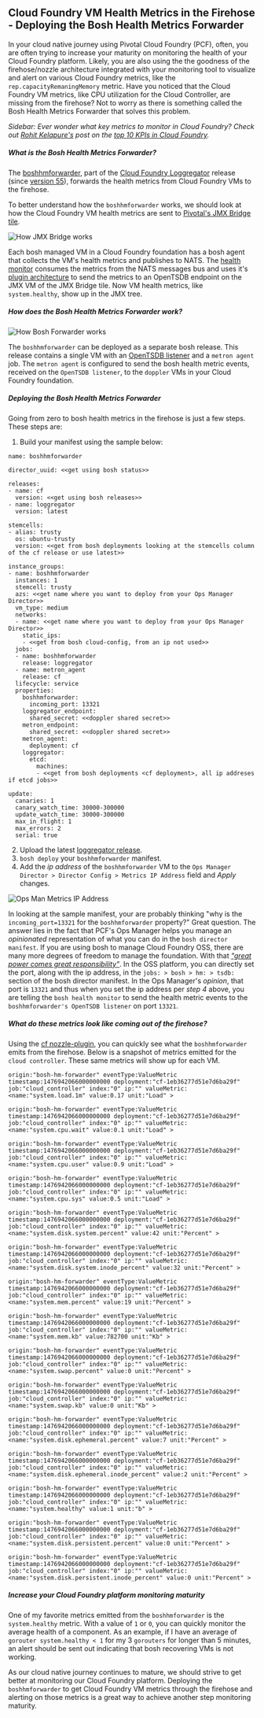 ## Cloud Foundry VM Health Metrics in the Firehose - Deploying the Bosh Health Metrics Forwarder

In your cloud native journey using Pivotal Cloud Foundry (PCF), often, you are often trying to increase your maturity on monitoring the health of your Cloud Foundry platform. Likely, you are also using the the goodness of the firehose/nozzle architecture integrated with your monitoring tool to visualize and alert on various Cloud Foundry metrics, like the `rep.capacityRemaningMemory` metric. Have you noticed that the Cloud Foundry VM metrics, like CPU utilization for the Cloud Controller, are missing from the firehose? Not to worry as there is something called the Bosh Health Metrics Forwarder that solves this problem.

_Sidebar: Ever wonder what key metrics to monitor in Cloud Foundry? Check out [Rohit Kelapure's](https://www.blogger.com/profile/12988550581111360779) post on the [top 10 KPIs in Cloud Foundry](http://cloud.rohitkelapure.com/2016/06/top-10-kpis-cloud-foundry.html)._

##### What is the Bosh Health Metrics Forwarder?

The [boshhmforwarder](https://github.com/cloudfoundry/loggregator/tree/develop/src/boshhmforwarder), part of the [Cloud Foundry Loggregator](https://github.com/cloudfoundry/loggregator) release (since [version 55](https://github.com/cloudfoundry/loggregator/blob/9b8d7b04b79ff9ce46a30def809457436dd674a6/releases/loggregator/loggregator-55.yml)), forwards the health metrics from Cloud Foundry VMs to the firehose.

To better understand how the `boshhmforwarder` works, we should look at how the Cloud Foundry VM health metrics are sent to [Pivotal's JMX Bridge tile](https://network.pivotal.io/products/ops-metrics).

![How JMX Bridge works](./images/bosh-forwarder-jmx-bridge-how.png)

Each bosh managed VM in a Cloud Foundry foundation has a bosh agent that collects the VM's health metrics and publishes to NATS. The [health monitor](http://bosh.io/docs/bosh-components.html#health-monitor) consumes the metrics from the NATS messages bus and uses it's [plugin architecture](http://bosh.io/docs/monitoring.html ) to send the metrics to an OpenTSDB endpoint on the JMX VM of the JMX Bridge tile. Now VM health metrics, like `system.healthy`, show up in the JMX tree.

##### How does the Bosh Health Metrics Forwarder work?

![How Bosh Forwarder works](./images/bosh-forwarder-how.png)

The `boshhmforwarder` can be deployed as a separate bosh release. This release contains a single VM with an [OpenTSDB listener](http://opentsdb.net) and a `metron agent` job.  The `metron agent` is configured to send the bosh health metric events, received on the `OpenTSDB listener`, to the `doppler` VMs in your Cloud Foundry foundation.

##### Deploying the Bosh Health Metrics Forwarder

Going from zero to bosh health metrics in the firehose is just a few steps. These steps are:

1. Build your manifest using the sample below:
```
name: boshhmforwarder

director_uuid: <<get using bosh status>>

releases:
- name: cf
  version: <<get using bosh releases>>
- name: loggregator
  version: latest

stemcells:
- alias: trusty
  os: ubuntu-trusty
  version: <<get from bosh deployments looking at the stemcells column of the cf release or use latest>>

instance_groups:
- name: boshhmforwarder
  instances: 1
  stemcell: trusty
  azs: <<get name where you want to deploy from your Ops Manager Director>>
  vm_type: medium
  networks:
  - name: <<get name where you want to deploy from your Ops Manager Director>>
    static_ips:
    - <<get from bosh cloud-config, from an ip not used>>
  jobs:
  - name: boshhmforwarder
    release: loggregator
  - name: metron_agent
    release: cf
  lifecycle: service
  properties:
    boshhmforwarder:
      incoming_port: 13321
    loggregator_endpoint:
      shared_secret: <<doppler shared secret>>
    metron_endpoint:
      shared_secret: <<doppler shared secret>>
    metron_agent:
      deployment: cf
    loggregator:
      etcd:
        machines:
        - <<get from bosh deployments <cf deployment>, all ip addreses if etcd jobs>>

update:
  canaries: 1
  canary_watch_time: 30000-300000
  update_watch_time: 30000-300000
  max_in_flight: 1
  max_errors: 2
  serial: true

```

2. Upload the latest [loggregator release](https://bosh.io/releases/github.com/cloudfoundry/loggregator?all=1).
3. `bosh deploy` your `boshhmforwarder` manifest.
4. Add the _ip address_ of the `boshhmforwarder` VM to the `Ops Manager Director > Director Config > Metrics IP Address` field and _Apply_ changes.

![Ops Man Metrics IP Address](./images/ops-man-metrics-ip.png)

In looking at the sample manifest, your are probably thinking "why is the `incoming_port=13321` for the `boshhmforwarder` property?" Great question. The answer lies in the fact that PCF's Ops Manager helps you manage an _opinionated_ representation of what you can do in the `bosh director manifest`. If you are using bosh to manage Cloud Foundry OSS, there are many more degrees of freedom to manage the foundation. With that [_"great power comes great responsibility"_](https://en.wikipedia.org/wiki/Uncle_Ben#.22With_great_power_comes_great_responsibility.22). In the OSS platform, you can directly set the port, along with the ip address, in the `jobs: > bosh > hm: > tsdb:` section of the bosh director manifest. In the Ops Manager's _opinion_, that port is `13321` and thus when you set the ip address per _step 4_ above, you are telling the `bosh health monitor` to send the health metric events to the `boshhmforwarder's OpenTSDB listener` on port `13321`.

##### What do these metrics look like coming out of the firehose?

Using the [cf nozzle-plugin](https://github.com/cloudfoundry/firehose-plugin), you can quickly see what the `boshhmforwarder` emits from the firehose. Below is a snapshot of metrics emitted for the `cloud controller`. These same metrics will show up for each VM.

```
origin:"bosh-hm-forwarder" eventType:ValueMetric timestamp:1476942066000000000 deployment:"cf-1eb36277d51e7d6ba29f" job:"cloud_controller" index:"0" ip:"" valueMetric:<name:"system.load.1m" value:0.17 unit:"Load" >

origin:"bosh-hm-forwarder" eventType:ValueMetric timestamp:1476942066000000000 deployment:"cf-1eb36277d51e7d6ba29f" job:"cloud_controller" index:"0" ip:"" valueMetric:<name:"system.cpu.wait" value:0.1 unit:"Load" >

origin:"bosh-hm-forwarder" eventType:ValueMetric timestamp:1476942066000000000 deployment:"cf-1eb36277d51e7d6ba29f" job:"cloud_controller" index:"0" ip:"" valueMetric:<name:"system.cpu.user" value:0.9 unit:"Load" >

origin:"bosh-hm-forwarder" eventType:ValueMetric timestamp:1476942066000000000 deployment:"cf-1eb36277d51e7d6ba29f" job:"cloud_controller" index:"0" ip:"" valueMetric:<name:"system.cpu.sys" value:0.5 unit:"Load" >

origin:"bosh-hm-forwarder" eventType:ValueMetric timestamp:1476942066000000000 deployment:"cf-1eb36277d51e7d6ba29f" job:"cloud_controller" index:"0" ip:"" valueMetric:<name:"system.disk.system.percent" value:42 unit:"Percent" >

origin:"bosh-hm-forwarder" eventType:ValueMetric timestamp:1476942066000000000 deployment:"cf-1eb36277d51e7d6ba29f" job:"cloud_controller" index:"0" ip:"" valueMetric:<name:"system.disk.system.inode_percent" value:32 unit:"Percent" >

origin:"bosh-hm-forwarder" eventType:ValueMetric timestamp:1476942066000000000 deployment:"cf-1eb36277d51e7d6ba29f" job:"cloud_controller" index:"0" ip:"" valueMetric:<name:"system.mem.percent" value:19 unit:"Percent" >

origin:"bosh-hm-forwarder" eventType:ValueMetric timestamp:1476942066000000000 deployment:"cf-1eb36277d51e7d6ba29f" job:"cloud_controller" index:"0" ip:"" valueMetric:<name:"system.mem.kb" value:782700 unit:"Kb" >

origin:"bosh-hm-forwarder" eventType:ValueMetric timestamp:1476942066000000000 deployment:"cf-1eb36277d51e7d6ba29f" job:"cloud_controller" index:"0" ip:"" valueMetric:<name:"system.swap.percent" value:0 unit:"Percent" >

origin:"bosh-hm-forwarder" eventType:ValueMetric timestamp:1476942066000000000 deployment:"cf-1eb36277d51e7d6ba29f" job:"cloud_controller" index:"0" ip:"" valueMetric:<name:"system.swap.kb" value:0 unit:"Kb" >

origin:"bosh-hm-forwarder" eventType:ValueMetric timestamp:1476942066000000000 deployment:"cf-1eb36277d51e7d6ba29f" job:"cloud_controller" index:"0" ip:"" valueMetric:<name:"system.disk.ephemeral.percent" value:7 unit:"Percent" >

origin:"bosh-hm-forwarder" eventType:ValueMetric timestamp:1476942066000000000 deployment:"cf-1eb36277d51e7d6ba29f" job:"cloud_controller" index:"0" ip:"" valueMetric:<name:"system.disk.ephemeral.inode_percent" value:2 unit:"Percent" >

origin:"bosh-hm-forwarder" eventType:ValueMetric timestamp:1476942066000000000 deployment:"cf-1eb36277d51e7d6ba29f" job:"cloud_controller" index:"0" ip:"" valueMetric:<name:"system.healthy" value:1 unit:"b" >

origin:"bosh-hm-forwarder" eventType:ValueMetric timestamp:1476942066000000000 deployment:"cf-1eb36277d51e7d6ba29f" job:"cloud_controller" index:"0" ip:"" valueMetric:<name:"system.disk.persistent.percent" value:0 unit:"Percent" >

origin:"bosh-hm-forwarder" eventType:ValueMetric timestamp:1476942066000000000 deployment:"cf-1eb36277d51e7d6ba29f" job:"cloud_controller" index:"0" ip:"" valueMetric:<name:"system.disk.persistent.inode_percent" value:0 unit:"Percent" >
```

##### Increase your Cloud Foundry platform monitoring maturity

One of my favorite metrics emitted from the `boshhmforwarder` is the `system.healthy` metric. With a value of `1` or `0`, you can quickly monitor the average health of a component. As an example, if I have an average of `gorouter system.healthy < 1` for my 3 `gorouters` for longer than 5 minutes, an alert should be sent out indicating that bosh recovering VMs is not working.

As our cloud native journey continues to mature, we should strive to get better at monitoring our Cloud Foundry platform. Deploying the `boshhmforwarder` to get Cloud Foundry VM metrics through the firehose and alerting on those metrics is a great way to achieve another step monitoring maturity.
